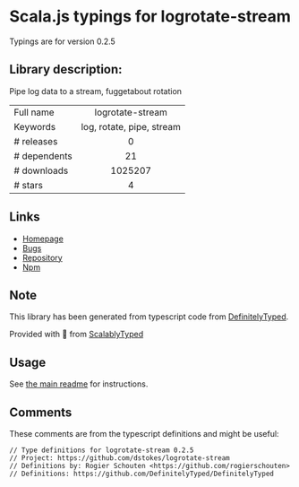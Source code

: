 
# Scala.js typings for logrotate-stream

Typings are for version 0.2.5

## Library description:
Pipe log data to a stream, fuggetabout rotation

|                    |                 |
| ------------------ | :-------------: |
| Full name          | logrotate-stream |
| Keywords           | log, rotate, pipe, stream |
| # releases         | 0 |
| # dependents       | 21 |
| # downloads        | 1025207 |
| # stars            | 4 |

## Links
- [Homepage](https://github.com/dstokes/logrotate-stream)
- [Bugs](https://github.com/dstokes/logrotate-stream/issues)
- [Repository](https://github.com/dstokes/logrotate-stream)
- [Npm](https://www.npmjs.com/package/logrotate-stream)
    


## Note
This library has been generated from typescript code from [DefinitelyTyped](https://definitelytyped.org).

Provided with :purple_heart: from [ScalablyTyped](https://github.com/oyvindberg/ScalablyTyped)

## Usage
See [the main readme](../../readme.md) for instructions.

## Comments

These comments are from the typescript definitions and might be useful:
```
// Type definitions for logrotate-stream 0.2.5
// Project: https://github.com/dstokes/logrotate-stream
// Definitions by: Rogier Schouten <https://github.com/rogierschouten>
// Definitions: https://github.com/DefinitelyTyped/DefinitelyTyped

```

